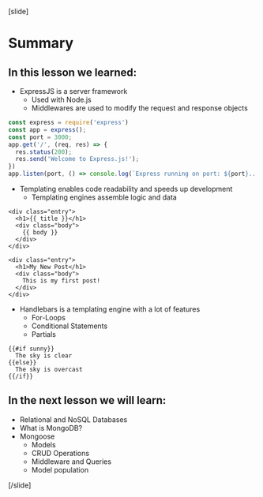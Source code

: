 [slide]

# Summary

## In this lesson we learned:

- ExpressJS is a server framework
  - Used with Node.js
  - Middlewares are used to modify the request and response objects

```js
const express = require('express')
const app = express();
const port = 3000;
app.get('/', (req, res) => {
  res.status(200);
  res.send('Welcome to Express.js!');
})
app.listen(port, () => console.log(`Express running on port: ${port}...`));

```

- Templating enables code readability and speeds up development
  - Templating engines assemble logic and data

```
<div class="entry">
  <h1>{{ title }}</h1>
  <div class="body">
    {{ body }}
  </div>
</div>

```

```
<div class="entry">
  <h1>My New Post</h1>
  <div class="body">
    This is my first post!
  </div>
</div>

```

- Handlebars is a templating engine with a lot of features
  - For-Loops
  - Conditional Statements
  - Partials

```
{{#if sunny}}
  The sky is clear
{{else}}
  The sky is overcast
{{/if}}

```


## In the next lesson we will learn:

- Relational and NoSQL Databases
- What is MongoDB?
- Mongoose
  - Models
  - CRUD Operations
  - Middleware and Queries
  - Model population

[/slide]
